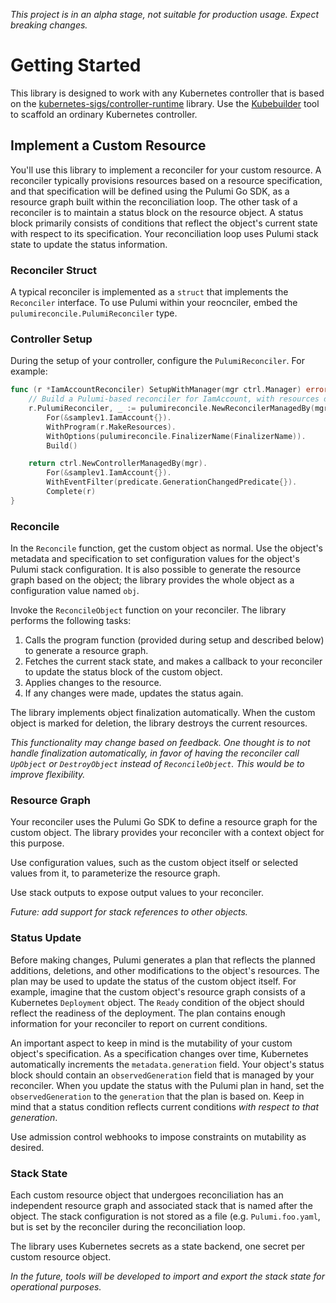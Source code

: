 _This project is in an alpha stage, not suitable for production usage.  Expect breaking changes._

# Getting Started
This library is designed to work with any Kubernetes controller that is based on
the [kubernetes-sigs/controller-runtime](https://github.com/kubernetes-sigs/controller-runtime) library.
Use the [Kubebuilder](https://book.kubebuilder.io/) tool to scaffold an ordinary Kubernetes controller.

## Implement a Custom Resource
You'll use this library to implement a reconciler for your custom resource.   A reconciler typically provisions
resources based on a resource specification, and that specification will be defined using the Pulumi Go SDK, as a 
resource graph built within the reconciliation loop.  The other task of a reconciler is to maintain a status block 
on the resource object.  A status block primarily consists of conditions that reflect the object's current state
with respect to its specification.  Your reconciliation loop uses Pulumi stack state to update the status information.

### Reconciler Struct
A typical reconciler is implemented as a `struct` that implements the `Reconciler` interface.  To use Pulumi
within your reocnciler, embed the `pulumireconcile.PulumiReconciler` type.

### Controller Setup
During the setup of your controller, configure the `PulumiReconciler`.  For example:
```go
func (r *IamAccountReconciler) SetupWithManager(mgr ctrl.Manager) error {
	// Build a Pulumi-based reconciler for IamAccount, with resources defined by the MakeResources function
	r.PulumiReconciler, _ := pulumireconcile.NewReconcilerManagedBy(mgr).
		For(&samplev1.IamAccount{}).
		WithProgram(r.MakeResources).
		WithOptions(pulumireconcile.FinalizerName(FinalizerName)).
		Build()

	return ctrl.NewControllerManagedBy(mgr).
		For(&samplev1.IamAccount{}).
		WithEventFilter(predicate.GenerationChangedPredicate{}).
		Complete(r)
}
```

### Reconcile
In the `Reconcile` function, get the custom object as normal.  Use the object's metadata and specification to
set configuration values for the object's Pulumi stack configuration.  It is also possible to generate the resource graph
based on the object; the library provides the whole object as a configuration value named `obj`.

Invoke the `ReconcileObject` function on your reconciler.  The library performs the following tasks:
1. Calls the program function (provided during setup and described below) to generate a resource graph.
2. Fetches the current stack state, and makes a callback to your reconciler to update the status block of the custom object.
3. Applies changes to the resource.
4. If any changes were made, updates the status again.

The library implements object finalization automatically.  When the custom object is marked for deletion, the library
destroys the current resources.

_This functionality may change based on feedback.  One thought is to not handle finalization automatically, in favor of
having the reconciler call `UpObject` or `DestroyObject` instead of `ReconcileObject`.  This would be to improve
flexibility._

### Resource Graph
Your reconciler uses the Pulumi Go SDK to define a resource graph for the custom object.  The library
provides your reconciler with a context object for this purpose.

Use configuration values, such as the custom object itself or selected values from it, to parameterize the resource graph.

Use stack outputs to expose output values to your reconciler.

_Future: add support for stack references to other objects._

### Status Update
Before making changes, Pulumi generates a plan that reflects the planned additions, deletions, and other modifications to
the object's resources.  The plan may be used to update the status of the custom object itself.  For example, imagine that
the custom object's resource graph consists of a Kubernetes `Deployment` object.  The `Ready` condition of the object
should reflect the readiness of the deployment.  The plan contains enough information for your reconciler to report on
current conditions.

An important aspect to keep in mind is the mutability of your custom object's specification.  As a specification changes
over time, Kubernetes automatically increments the `metadata.generation` field.  Your object's status block should
contain an `observedGeneration` field that is managed by your reconciler.  When you update the status with the Pulumi plan in hand,
set the `observedGeneration` to the `generation` that the plan is based on.  Keep in mind that a status condition reflects
current conditions _with respect to that generation_.

Use admission control webhooks to impose constraints on mutability as desired.

### Stack State
Each custom resource object that undergoes reconciliation has an independent resource graph and associated stack that is named
after the object.  The stack configuration is not stored as a file (e.g. `Pulumi.foo.yaml`, but is set by the reconciler
during the reconciliation loop.

The library uses Kubernetes secrets as a state backend, one secret per custom resource object.  

_In the future, tools will be developed to import and export the stack state for operational purposes._


